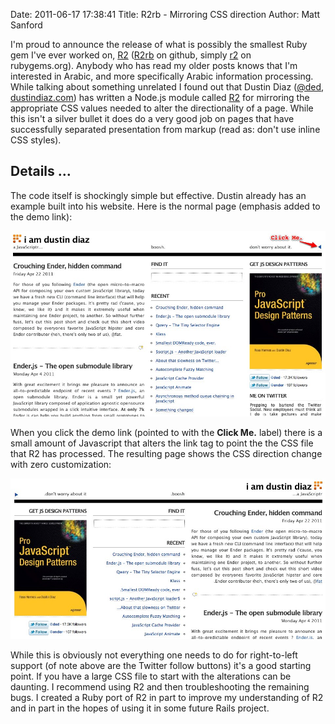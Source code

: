 Date: 2011-06-17 17:38:41
Title: R2rb - Mirroring CSS direction
Author: Matt Sanford

I'm proud to announce the release of what is possibly the smallest Ruby gem
I've ever worked on, [R2](https://github.com/mzsanford/r2rb)
([R2rb](https://github.com/mzsanford/r2rb) on github, simply
[r2](http://rubygems.org/gems/r2) on rubygems.org). Anybody who has read my
older posts knows that I'm interested in Arabic, and more specifically Arabic
information processing. While talking about something unrelated I found out
that Dustin Diaz ([@ded](http://twitter.com/ded),
[dustindiaz.com](http://dustindiaz.com)) has written a Node.js module called
[R2](https://github.com/ded/r2) for mirroring the appropriate CSS values
needed to alter the directionality of a page. While this isn't a silver bullet
it does do a very good job on pages that have successfully separated
presentation from markup (read as: don't use inline CSS styles).

## Details …

The code itself is shockingly simple but effective. Dustin already has an
example built into his website. Here is the normal page (emphasis added to the
demo link):

![dustindiaz.com as seen by default](r2rb-mirroring-css-direction/ltr.jpg)

When you click the demo link (pointed to with the **Click Me.** label) there
is a small amount of Javascript that alters the link tag to point the the CSS
file that R2 has processed. The resulting page shows the CSS direction change
with zero customization:

![dustindiaz.com as seen after clicking the arrow](r2rb-mirroring-css-direction/rtl.jpg)

While this is obviously not everything one needs to do for right-to-left
support (of note above are the Twitter follow buttons) it's a good starting
point. If you have a large CSS file to start with the alterations can be
daunting. I recommend using R2 and then troubleshooting the remaining bugs. I
created a Ruby port of R2 in part to improve my understanding of R2 and in
part in the hopes of using it in some future Rails project.

